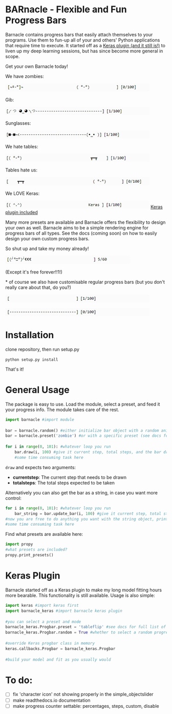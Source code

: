# BARnacle - Flexible and Fun Progress Bars

Barnacle contains progress bars that easily attach themselves to your programs. Use them to fun-up all of your and others' Python applications that require time to execute. It started off as a [Keras plugin (and it still is!)](#keras-plugin) to liven up my deep learning sessions, but has since become more general in scope. 

Get your own Barnacle today!

We have zombies:

![zombie bar](gifs/Zombie.gif)

Gib:

![gib bar](gifs/Gib.gif)

Sunglasses:

![yeah bar](gifs/Yeah.gif)

We hate tables:

![tableflip bar](gifs/Tableflip.gif)

Tables hate us:

![gib bar](gifs/Sovietflip.gif)

We LOVE Keras:

![keras bar](gifs/Keras.gif) [Keras plugin included](#keras-plugin)


Many more presets are available and Barnacle offers the flexibility to design your own as well. Barnacle aims to be a simple rendering engine for progress bars of all types. See the docs (coming soon) on how to easily design your own custom progress bars.

So shut up and take my money already!

![money bar](gifs/shutupandtakemymoney.gif)

(Except it's free forever!!1!)

\* of course we also have customisable regular progress bars (but you don't really care about that, do you?)

![regular bar](gifs/Regular1.gif)

![regular2 bar](gifs/Regular2.gif)

# Installation
clone repository, then run setup.py

`python setup.py install`

That's it!

# General Usage
The package is easy to use. Load the module, select a preset, and feed it your progress info. The module takes care of the rest.
```Python
import barnacle #import module

bar = barnacle.random() #either initialize bar object with a random animation
bar = barnacle.preset('zombie') #or with a specific preset (see docs for full list)

for i in range(0, 101): #whatever loop you run
    bar.draw(i, 100) #give it current step, total steps, and the bar draws itself.
	#some time consuming task here
```

`draw` and expects two arguments:
- **currentstep**: The current step that needs to be drawn
- **totalsteps**: The total steps expected to be taken

Alternatively you can also get the bar as a string, in case you want more control:
```Python
for i in range(0, 101): #whatever loop you run
    bar_string = bar.update_bar(i, 100) #give it current step, total steps, and the bar draws itself.
#now you are free to do anything you want with the string object, print it, eat it, cook it, whatever!
#some time consuming task here
```

Find what presets are available here:
```Python
import propy
#what presets are included?
propy.print_presets()
```

# Keras Plugin
Barnacle started off as a Keras plugin to make my long model fitting hours more bearable. This functionality is still available. Usage is also simple:

```Python
import keras #import keras first
import barnacle_keras #import barnacle keras plugin

#you can select a preset and mode
barnacle_keras.Progbar.preset = 'tableflip' #see docs for full list of presets, 'random' for random
barnacle_keras.Progbar.random = True #whether to select a random progress bar every epoch

#override Keras progbar class in memory
keras.callbacks.Progbar = barnacle_keras.Progbar

#build your model and fit as you usually would
```

# To do:
- [ ] fix 'character icon' not showing properly in the simple_objectslider
- [ ] make readthedocs.io documentation
- [ ] make progress counter settable: percentages, steps, custom, disable